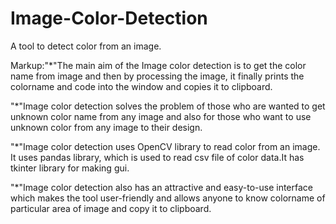 # Image-Color-Detection
A tool to detect color from an image.

Markup:"*"The main aim of the Image color detection is to get the color name from image and then by processing the image, it finally prints the colorname and code into the window and copies it to clipboard.

"*"Image color detection solves the problem of those who are wanted to get unknown color name from any image and also for those who want to use  unknown color from any image to their design.

"*"Image color detection uses OpenCV library to read color from an image. It uses pandas library, which is used to read csv file of color data.It has tkinter library for making gui. 

"*"Image color detection also has an attractive and easy-to-use interface which makes the tool user-friendly and allows anyone to know colorname of particular area of image and copy it to clipboard.
